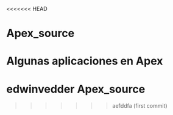 <<<<<<< HEAD
# Apex_source
Algunas aplicaciones en Apex
=======
# edwinvedder Apex_source
>>>>>>> ae1ddfa (first commit)
